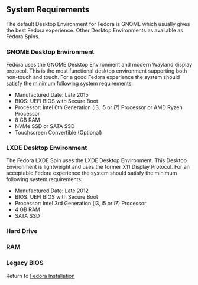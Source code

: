 ## System Requirements

The default Desktop Environment for Fedora is GNOME which usually gives the best Fedora experience. Other Desktop Environments as available as Fedora Spins. 

### GNOME Desktop Environment

Fedora uses the GNOME Desktop Environment and modern Wayland display protocol. This is the most functional desktop environment supporting both non-touch and touch. For a good Fedora experience the system should satisfy the minimum following system requirements:

* Manufactured Date: Late 2015
* BIOS: UEFI BIOS with Secure Boot
* Processor: Intel 6th Generation (i3, i5 or i7) Processor or AMD Ryzen Processor
* 8 GB RAM
* NVMe SSD or SATA SSD
* Touchscreen Convertible (Optional)

### LXDE Desktop Environment

The Fedora LXDE Spin uses the LXDE Desktop Environment. This Desktop Environment is lightweight and uses the former X11 Display Protocol. For an acceptable Fedora experience the system should satisfy the minimum following system requirements:

* Manufactured Date: Late 2012
* BIOS: UEFI BIOS with Secure Boot
* Processor: Intel 3rd Generation (i3, i5 or i7) Processor 
* 4 GB RAM
* SATA SSD

### Hard Drive


### RAM


### Legacy BIOS



Return to [Fedora Installation](./README.md)